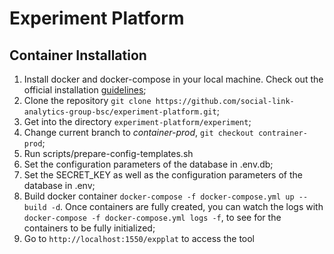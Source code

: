 # Experiment Platform

## Container Installation

1. Install docker and docker-compose in your local machine. Check out the official installation [guidelines](https://docs.docker.com/install);
2. Clone the repository `git clone https://github.com/social-link-analytics-group-bsc/experiment-platform.git`;
3. Get into the directory `experiment-platform/experiment`;
4. Change current branch to *container-prod*, `git checkout contrainer-prod`;
5. Run scripts/prepare-config-templates.sh
6. Set the configuration parameters of the database in .env.db;
7. Set the SECRET_KEY as well as the configuration parameters of the database in .env;
8. Build docker container `docker-compose -f docker-compose.yml up --build -d`. Once containers are fully created, you can watch the logs with `docker-compose -f docker-compose.yml logs -f`, to see for the containers to be fully initialized;
9. Go to `http://localhost:1550/expplat` to access the tool